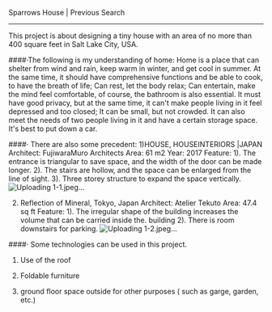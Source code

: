Sparrows House | Previous Search

---
This project is about designing a tiny house with an area of no more than 400 square feet in Salt Lake City, USA.


####·The following is my understanding of home:
Home is a place that can shelter from wind and rain, keep warm in winter, and get cool in summer. At the same time, it should have comprehensive functions and be able to cook, to have the breath of life; Can rest, let the body relax; Can entertain, make the mind feel comfortable, of course, the bathroom is also essential. It must have good privacy, but at the same time, it can't make people living in it feel depressed and too closed; It can be small, but not crowded. It can also meet the needs of two people living in it and have a certain storage space. It's best to put down a car.

####· There are also some precedent:
1)HOUSE, HOUSEINTERIORS |JAPAN
Architect: FujiwaraMuro Architects
Area: 61 m2
Year: 2017
Feature:
1). The entrance is triangular to save space, and the width of the door can be made longer.
2). The stairs are hollow, and the space can be enlarged from the line of sight.
3). Three storey structure to expand the space vertically.
![Uploading 1-1.jpeg…](Hello)


2) Reflection of Mineral, Tokyo, Japan
Architect: Atelier Tekuto
Area: 47.4 sq ft
Feature:
1). The irregular shape of the building increases the volume that can be carried inside the. building
2). There is room downstairs for parking.
![Uploading 1-2.jpeg…](Hello)


####· Some technologies can be used in this project.
1. Use of the roof

2. Foldable furniture

3. ground floor space outside for other purposes ( such as garge, garden, etc.)
